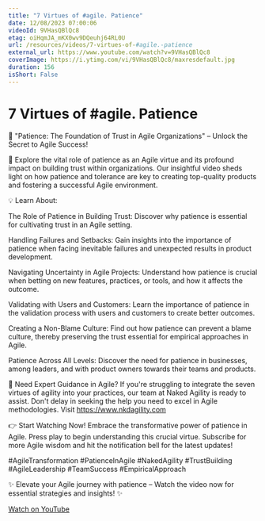 ```yaml
---
title: "7 Virtues of #agile. Patience"
date: 12/08/2023 07:00:06
videoId: 9VHasQBlQc8
etag: oiHqmJA_mKX0wv9DQeuhj64RL0U
url: /resources/videos/7-virtues-of-#agile.-patience
external_url: https://www.youtube.com/watch?v=9VHasQBlQc8
coverImage: https://i.ytimg.com/vi/9VHasQBlQc8/maxresdefault.jpg
duration: 156
isShort: False
---
```


# 7 Virtues of #agile. Patience

🌟 "Patience: The Foundation of Trust in Agile Organizations" – Unlock the Secret to Agile Success!

🚀 Explore the vital role of patience as an Agile virtue and its profound impact on building trust within organizations. Our insightful video sheds light on how patience and tolerance are key to creating top-quality products and fostering a successful Agile environment.

💡 Learn About:

The Role of Patience in Building Trust: Discover why patience is essential for cultivating trust in an Agile setting.

Handling Failures and Setbacks: Gain insights into the importance of patience when facing inevitable failures and unexpected results in product development.

Navigating Uncertainty in Agile Projects: Understand how patience is crucial when betting on new features, practices, or tools, and how it affects the outcome.

Validating with Users and Customers: Learn the importance of patience in the validation process with users and customers to create better outcomes.

Creating a Non-Blame Culture: Find out how patience can prevent a blame culture, thereby preserving the trust essential for empirical approaches in Agile.

Patience Across All Levels: Discover the need for patience in businesses, among leaders, and with product owners towards their teams and products.

🔗 Need Expert Guidance in Agile? If you're struggling to integrate the seven virtues of agility into your practices, our team at Naked Agility is ready to assist. Don't delay in seeking the help you need to excel in Agile methodologies. Visit https://www.nkdagility.com

👉 Start Watching Now! Embrace the transformative power of patience in Agile. Press play to begin understanding this crucial virtue. Subscribe for more Agile wisdom and hit the notification bell for the latest updates!

#AgileTransformation #PatienceInAgile #NakedAgility #TrustBuilding #AgileLeadership #TeamSuccess #EmpiricalApproach

✨ Elevate your Agile journey with patience – Watch the video now for essential strategies and insights! ✨

[Watch on YouTube](https://www.youtube.com/watch?v=9VHasQBlQc8)
